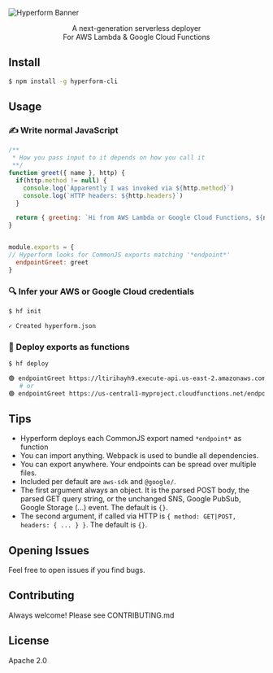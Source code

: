 ![Hyperform Banner](https://github.com/qngapparat/hyperform/blob/master/hyperform-banner.png)


<p align="center">A next-generation serverless deployer
<br>For AWS Lambda & Google Cloud Functions</p>

## Install

```sh
$ npm install -g hyperform-cli
```


## Usage

### ✍️ Write normal JavaScript


```js
/**
 * How you pass input to it depends on how you call it 
 **/
function greet({ name }, http) {
  if(http.method != null) {
    console.log(`Apparently I was invoked via ${http.method}`)
    console.log(`HTTP headers: ${http.headers}`)
  }

  return { greeting: `Hi from AWS Lambda or Google Cloud Functions, ${name} !` }
}


module.exports = {
// Hyperform looks for CommonJS exports matching '*endpoint*'
  endpointGreet: greet 
}
```

### 🔍 Infer your AWS or Google Cloud credentials

```sh
$ hf init

✓ Created hyperform.json
```

### 🚀 Deploy exports as functions

```sh 
$ hf deploy  

🟢 endpointGreet https://ltirihayh9.execute-api.us-east-2.amazonaws.com/endpointGreet
   # or
🟢 endpointGreet https://us-central1-myproject.cloudfunctions.net/endpointGreet
```
<!-- 
## Invoke 

Your functions  detect from where they are invoked (GET, POST, Provider console, SNS event) so they always receive the same payload.

For instance, you can GET or POST to them.
Or you can use them internally with the provider.

```sh
#######
# GET #
#######

$ curl https://us-central1-myproj.cloudfunctions.net/endpointEcho?a=1

> {"Hi from AWS Lambda or Google Cloud Functions!
      GET or POST body received: {\"a\":1}}"

########
# POST #
########

$ curl \
  -X POST \
  -H "Content-Type: application/json" \ 
  -d '{"a":1}' \
  https://us-central1-myproj.cloudfunctions.net/endpointEcho

> {"Hi from AWS Lambda or Google Cloud Functions!
      GET or POST body received: {\"a\":1}}"
``` -->

## Tips

* Hyperform deploys each CommonJS export named `*endpoint*` as function
* You can import anything. Webpack is used to bundle all dependencies.
* You can export anywhere. Your endpoints can be spread over multiple files.
* Included per default are `aws-sdk` and `@google/`.
* The first argument always an object. It is the parsed POST body, the parsed GET query string, or the unchanged SNS, Google PubSub, Google Storage (...) event. The default is `{}`.
* The second argument, if called via HTTP is `{ method: GET|POST, headers: { ... } }`. The default is `{}`.


## Opening Issues

Feel free to open issues if you find bugs.

## Contributing

Always welcome! Please see CONTRIBUTING.md

## License

Apache 2.0
